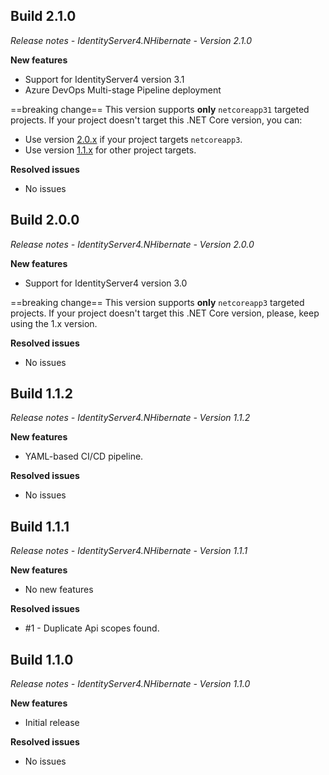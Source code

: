 ## Build 2.1.0
_Release notes - IdentityServer4.NHibernate - Version 2.1.0_

__New features__
- Support for IdentityServer4 version 3.1
- Azure DevOps Multi-stage Pipeline deployment

==breaking change==
This version supports **only** `netcoreapp31` targeted projects. If your project doesn't target this .NET Core version, you can:
- Use version [2.0.x](https://www.nuget.org/packages/IdentityServer4.Contrib.NHibernate/2.0.0) if your project targets `netcoreapp3`.
- Use version [1.1.x](https://www.nuget.org/packages/IdentityServer4.Contrib.NHibernate/1.1.0) for other project targets.

__Resolved issues__
- No issues
## Build 2.0.0
_Release notes - IdentityServer4.NHibernate - Version 2.0.0_

__New features__
- Support for IdentityServer4 version 3.0

==breaking change==
This version supports **only** `netcoreapp3` targeted projects. If your project doesn't target this .NET Core version, please, keep using the 1.x version.

__Resolved issues__
- No issues
## Build 1.1.2
_Release notes - IdentityServer4.NHibernate - Version 1.1.2_

__New features__
- YAML-based CI/CD pipeline.

__Resolved issues__
- No issues
## Build 1.1.1
_Release notes - IdentityServer4.NHibernate - Version 1.1.1_

__New features__
- No new features

__Resolved issues__
- #1 - Duplicate Api scopes found.
## Build 1.1.0
_Release notes - IdentityServer4.NHibernate - Version 1.1.0_

__New features__
- Initial release

__Resolved issues__
- No issues
